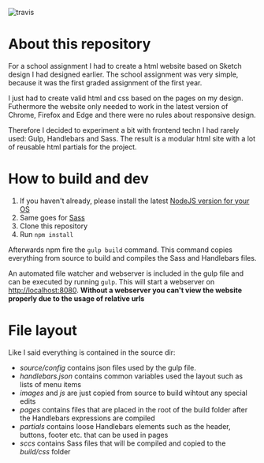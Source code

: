 ![travis](https://travis-ci.org/stevenbraham/lars.svg?branch=master)
# About this repository #
For a school assignment I had to create a html website based on Sketch design I had designed earlier. The school assignment was very simple, because it was the first graded assignment of the first year.

I just had to create valid html and css based on the pages on my design. Futhermore the website only needed to work in the latest version of Chrome, Firefox and Edge and there were no rules about responsive design.

Therefore I decided to experiment a bit with frontend techn I had rarely used: Gulp, Handlebars and Sass. The result is a modular html site with a lot of reusable html partials for the project.

# How to build and dev
1. If you haven't already, please install the latest [NodeJS version for your OS](https://nodejs.org/)
2. Same goes for [Sass](http://sass-lang.com/install)
3. Clone this repository
4. Run `npm install`

Afterwards npm fire the `gulp build` command. This command copies everything from source to build and compiles the Sass and Handlebars files.

An automated file watcher and webserver is included in the gulp file and can be executed by running `gulp`. This will start a webserver on [http://localhost:8080](http://localhost:8080). **Without a webserver you can't view the website properly due to the usage of relative urls**

# File layout #
Like I said everything is contained in the source dir:
* *source/config* contains json files used by the gulp file.
* *handlebars.json* contains common variables used the layout such as lists of menu items
* *images* and *js* are just copied from source to build wihtout any special edits
* *pages* contains files that are placed in the root of the build folder after the Handlebars expressions are compiled
* *partials* contains loose Handlebars elements such as the header, buttons, footer etc. that can be used in pages
* *sccs* contains Sass files that will be compiled and copied to the *build/css* folder